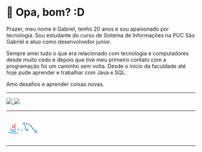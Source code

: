 # :wave: Opa, bom? :D

Prazer, meu nome é Gabriel, tenho 20 anos e sou apaixonado por tecnologia. Sou estudante do curso de Sistema de Informações na PUC São Gabriel e atuo como desenvolvedor junior.

Sempre amei tudo o que era relacionado com tecnologia e computadores desde muito cedo e depois que tive meu primeiro contato com a programação foi um caminho sem volta. Desde o início da faculdade até hoje pude aprender e trabalhar com Java e SQL.

Amo desafios e aprender coisas novas.

<hr>
<div>
  <a href="https://github.com/imbiel">
  <img height="180em" src="https://github-readme-stats.vercel.app/api?username=imbiel&show_icons=true&theme=dracula&include_all_commits=true&count_private=true"/>
  <img height="180em" src="https://github-readme-stats.vercel.app/api/top-langs/?username=imbiel&layout=compact&langs_count=7&theme=dracula"/>
</div>
<hr>
<div style="display: inline_block"><br>
     <img align="center" alt="java" height="30" width="40" src="https://raw.githubusercontent.com/devicons/devicon/00f02ef57fb7601fd1ddcc2fe6fe670fef3ae3e4/icons/java/java-original.svg">
     <img align="center" alt="SQL" height="30" width="40" src="https://raw.githubusercontent.com/devicons/devicon/00f02ef57fb7601fd1ddcc2fe6fe670fef3ae3e4/icons/mysql/mysql-original.svg">
    
</div>
<br>
<hr>
